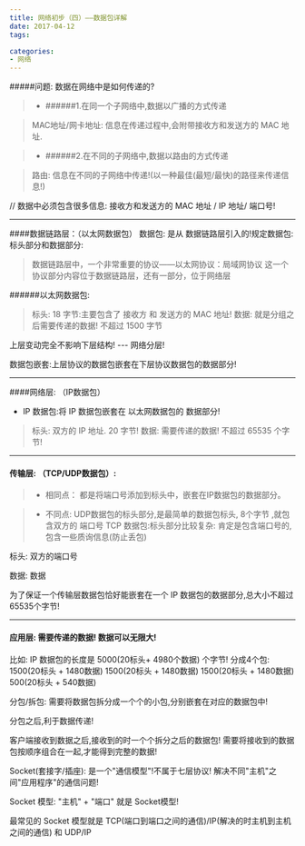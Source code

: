 ```yaml
---
title: 网络初步（四）——数据包详解
date: 2017-04-12
tags:

categories:
- 网络
---
```

#####问题: 数据在网络中是如何传递的?

>- ######1.在同一个子网络中,数据以广播的方式传递

>MAC地址/网卡地址: 信息在传递过程中,会附带接收方和发送方的 MAC 地址.

>- ######2.在不同的子网络中,数据以路由的方式传递

>路由: 信息在不同的子网络中传递!(以一种最佳(最短/最快)的路径来传递信息!)

// 数据中必须包含很多信息: 接收方和发送方的 MAC 地址 / IP 地址/ 端口号!

--------

####数据链路层：（以太网数据包）
数据包: 是从 数据链路层引入的!规定数据包: 标头部分和数据部分:

>数据链路层中，一个非常重要的协议——以太网协议：局域网协议  这一个协议部分内容位于数据链路层，还有一部分，位于网络层

######以太网数据包:

> 标头: 18 字节:主要包含了 接收方 和 发送方的 MAC 地址!
数据: 就是分组之后需要传递的数据!
不超过 1500 字节

上层变动完全不影响下层结构! --- 网络分层!

数据包嵌套:上层协议的数据包嵌套在下层协议数据包的数据部分!

-----------------
####网络层: （IP数据包）
- IP 数据包:将 IP 数据包嵌套在 以太网数据包的 数据部分!

>标头: 双方的 IP 地址. 20 字节!
数据: 需要传递的数据!  不超过 65535 个字节!

-----------
#### 传输层:  （TCP/UDP数据包）:
>- 相同点：
都是将端口号添加到标头中，嵌套在IP数据包的数据部分。

>- 不同点:
UDP数据包的标头部分,是最简单的数据包标头, 8个字节 ,就包含双方的 端口号
TCP 数据包:标头部分比较复杂: 肯定是包含端口号的, 包含一些质询信息(防止丢包)

标头: 双方的端口号

数据: 数据

为了保证一个传输层数据包恰好能嵌套在一个 IP 数据包的数据部分,总大小不超过 65535个字节!

---------
#### 应用层: 需要传递的数据! 数据可以无限大!

比如: IP 数据包的长度是 5000(20标头+ 4980个数据) 个字节! 分成4个包: 1500(20标头 + 1480数据)  1500(20标头 + 1480数据)  1500(20标头 + 1480数据) 500(20标头 + 540数据)

分包/拆包: 需要将数据包拆分成一个个的小包,分别嵌套在对应的数据包中!

分包之后,利于数据传递!

客户端接收到数据之后,接收到的时一个个拆分之后的数据包! 需要将接收到的数据包按顺序组合在一起,才能得到完整的数据!

Socket(套接字/插座): 是一个"通信模型"!不属于七层协议! 解决不同"主机"之间"应用程序"的通信问题!

Socket 模型: "主机" + "端口" 就是 Socket模型!

最常见的 Socket 模型就是  TCP(端口到端口之间的通信)/IP(解决的时主机到主机之间的通信) 和 UDP/IP

